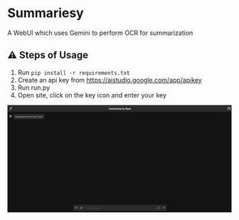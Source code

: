 # Summariesy
A WebUI which uses Gemini to perform OCR for summarization

## ⚠️ Steps of Usage
1. Run `pip install -r requirements.txt`
2. Create an api key from https://aistudio.google.com/app/apikey
3. Run run.py
4. Open site, click on the key icon and enter your key

![DEMO](demo.png)
